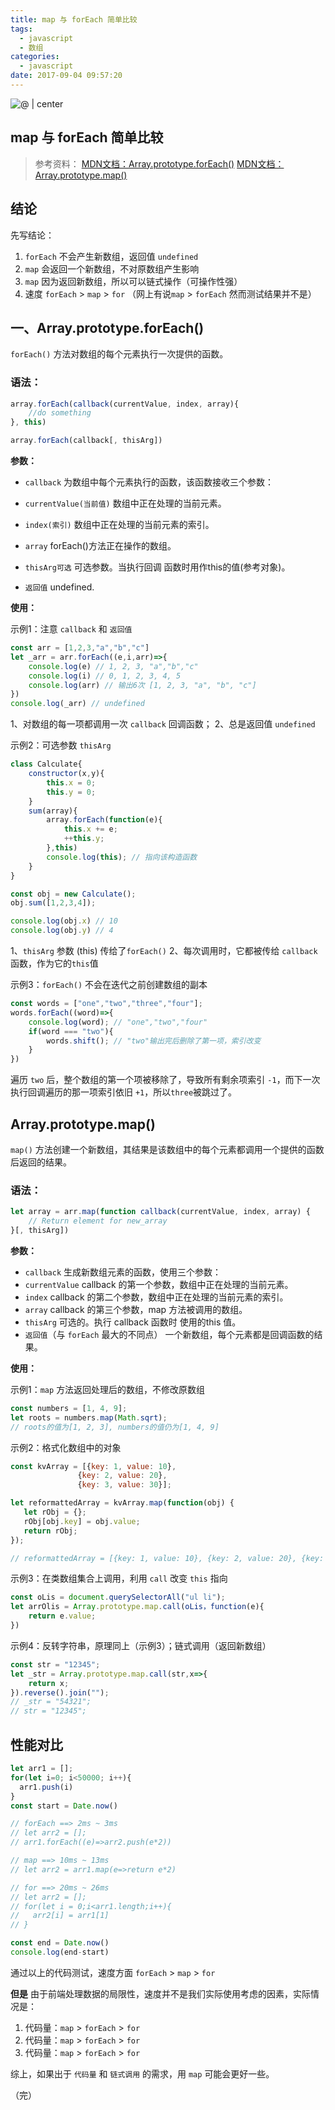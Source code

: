 ```yaml
---
title: map 与 forEach 简单比较
tags:
  - javascript
  - 数组
categories:
  - javascript
date: 2017-09-04 09:57:20
---
```


![@ | center ](https://ws1.sinaimg.cn/large/889b2f7fgy1fj7ayadcafj21hc0u0u0y.jpg)

## map 与 forEach 简单比较

>参考资料：
[MDN文档：Array.prototype.forEach()](https://developer.mozilla.org/zh-CN/docs/Web/JavaScript/Reference/Global_Objects/Array/forEach)
[MDN文档：Array.prototype.map()](https://developer.mozilla.org/zh-CN/docs/Web/JavaScript/Reference/Global_Objects/Array/map)

## 结论

先写结论：
1. `forEach` 不会产生新数组，返回值 `undefined`
2. `map` 会返回一个新数组，不对原数组产生影响
3. `map` 因为返回新数组，所以可以链式操作（可操作性强）
4. 速度 `forEach` > `map` > `for`
（网上有说`map` > `forEach` 然而测试结果并不是）

## 一、Array.prototype.forEach()

`forEach()` 方法对数组的每个元素执行一次提供的函数。

### 语法：

```javascript
array.forEach(callback(currentValue, index, array){
    //do something
}, this)

array.forEach(callback[, thisArg])
```

**参数：**

- `callback`
为数组中每个元素执行的函数，该函数接收三个参数：

 - `currentValue(当前值)`
数组中正在处理的当前元素。

 - `index(索引)`
数组中正在处理的当前元素的索引。

 - `array`
forEach()方法正在操作的数组。

- `thisArg可选`
可选参数。当执行回调 函数时用作this的值(参考对象)。

- `返回值`
undefined.

**使用：**

示例1：注意 `callback` 和 `返回值`
```javascript
const arr = [1,2,3,"a","b","c"]
let _arr = arr.forEach((e,i,arr)=>{
	console.log(e) // 1, 2, 3, "a","b","c"
	console.log(i) // 0, 1, 2, 3, 4, 5
	console.log(arr) // 输出6次 [1, 2, 3, "a", "b", "c"]
})
console.log(_arr) // undefined
```
1、对数组的每一项都调用一次 `callback` 回调函数；
2、总是返回值 `undefined`

示例2：可选参数 `thisArg`
```javascript
class Calculate{
	constructor(x,y){
		this.x = 0;
		this.y = 0;
	}
	sum(array){
		array.forEach(function(e){
			this.x += e;
			++this.y;
		},this)
		console.log(this); // 指向该构造函数
	}
}

const obj = new Calculate();
obj.sum([1,2,3,4]);

console.log(obj.x) // 10
console.log(obj.y) // 4
```
1、`thisArg` 参数 (this) 传给了`forEach()`
2、每次调用时，它都被传给 `callback` 函数，作为它的`this`值

示例3：`forEach()` 不会在迭代之前创建数组的副本
```javascript
const words = ["one","two","three","four"];
words.forEach((word)=>{
	console.log(word); // "one","two","four"
	if(word === "two"){
		words.shift(); // "two"输出完后删除了第一项，索引改变
	}
})
```
遍历 `two` 后，整个数组的第一个项被移除了，导致所有剩余项索引 `-1`，而下一次执行回调遍历的那一项索引依旧 `+1`，所以`three`被跳过了。

## Array.prototype.map()

`map()` 方法创建一个新数组，其结果是该数组中的每个元素都调用一个提供的函数后返回的结果。

### 语法：

```javascript
let array = arr.map(function callback(currentValue, index, array) {
    // Return element for new_array
}[, thisArg])
```

**参数：**

- `callback`
生成新数组元素的函数，使用三个参数：
 - `currentValue`
callback 的第一个参数，数组中正在处理的当前元素。
  - `index`
callback 的第二个参数，数组中正在处理的当前元素的索引。
 - `array`
callback 的第三个参数，map 方法被调用的数组。
- `thisArg`
可选的。执行 callback 函数时 使用的this 值。
- `返回值`（与 `forEach` 最大的不同点）
一个新数组，每个元素都是回调函数的结果。

**使用：**

示例1：`map` 方法返回处理后的数组，不修改原数组
```javascript
const numbers = [1, 4, 9];
let roots = numbers.map(Math.sqrt);
// roots的值为[1, 2, 3], numbers的值仍为[1, 4, 9]
```

示例2：格式化数组中的对象
```javascript
const kvArray = [{key: 1, value: 10},
               {key: 2, value: 20},
               {key: 3, value: 30}];

let reformattedArray = kvArray.map(function(obj) {
   let rObj = {};
   rObj[obj.key] = obj.value;
   return rObj;
});

// reformattedArray = [{key: 1, value: 10}, {key: 2, value: 20}, {key: 3, value: 30}];
```

示例3：在类数组集合上调用，利用 `call` 改变 `this` 指向
```javascript
const oLis = document.querySelectorAll("ul li");
let arrOlis = Array.prototype.map.call(oLis，function(e){
	return e.value;
})
```

示例4：反转字符串，原理同上（示例3）；链式调用（返回新数组）
```javascript
const str = "12345";
let _str = Array.prototype.map.call(str,x=>{
	return x;
}).reverse().join("");
// _str = "54321";
// str = "12345";
```

## 性能对比

```javascript
let arr1 = [];
for(let i=0; i<50000; i++){
  arr1.push(i)
}
const start = Date.now()

// forEach ==> 2ms ~ 3ms
// let arr2 = [];
// arr1.forEach((e)=>arr2.push(e*2))

// map ==> 10ms ~ 13ms
// let arr2 = arr1.map(e=>return e*2)

// for ==> 20ms ~ 26ms
// let arr2 = [];
// for(let i = 0;i<arr1.length;i++){
//   arr2[i] = arr1[1]
// }

const end = Date.now()
console.log(end-start)
```

通过以上的代码测试，速度方面 `forEach` > `map` > `for`

**但是** 由于前端处理数据的局限性，速度并不是我们实际使用考虑的因素，实际情况是：
1. 代码量：`map` > `forEach` > `for`
2. 代码量：`map` > `forEach` > `for`
3. 代码量：`map` > `forEach` > `for`

综上，如果出于 `代码量` 和 `链式调用` 的需求，用 `map` 可能会更好一些。

（完）

